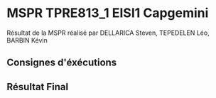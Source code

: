 # MSPR TPRE813_1 EISI1 Capgemini

Résultat de la MSPR réalisé par DELLARICA Steven, TEPEDELEN Léo, BARBIN Kévin

## Consignes d'éxécutions


## Résultat Final

